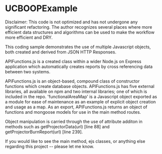 # UCBOOPExample

Disclaimer: This code is not optimized and has not undergone any significant refactoring. The author recognizes several places where more efficient data structures and algorithms can be used to make the workflow more efficient and DRY.

This coding sample demonstrates the use of multiple Javascript objects, both created and derived from JSON HTTP Responses.

APIFunctions.js is a created class within a wider Node.js on Express application which automatically creates reports by cross referencing data between two systems.

APiFunctions.js is an object-based, compound class of constructor functions which create database objects. APIFunctions.js has five external libraries, all available on npm and two internal libraries; one of which is included in the repo. 'functionalAreaMap' is a Javascript object exported as a module for ease of maintenance as an example of explicit object creation and usage as a map. As an export, APIFunctions.js returns an object of functions and mongoose models for use in the main method routes.

Object manipulation is carried through the use of attribute additon in methods such as getProjectorData(url) [line 88] and getProjectorBurnReport(url) [line 239]. 

If you would like to see the main method, ejs classes, or anything else regarding this project -- please let me know.

